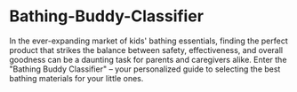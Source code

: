 # Bathing-Buddy-Classifier
In the ever-expanding market of kids' bathing essentials, finding the perfect product that strikes the balance between safety, effectiveness, and overall goodness can be a daunting task for parents and caregivers alike. Enter the "Bathing Buddy Classifier" – your personalized guide to selecting the best bathing materials for your little ones.
